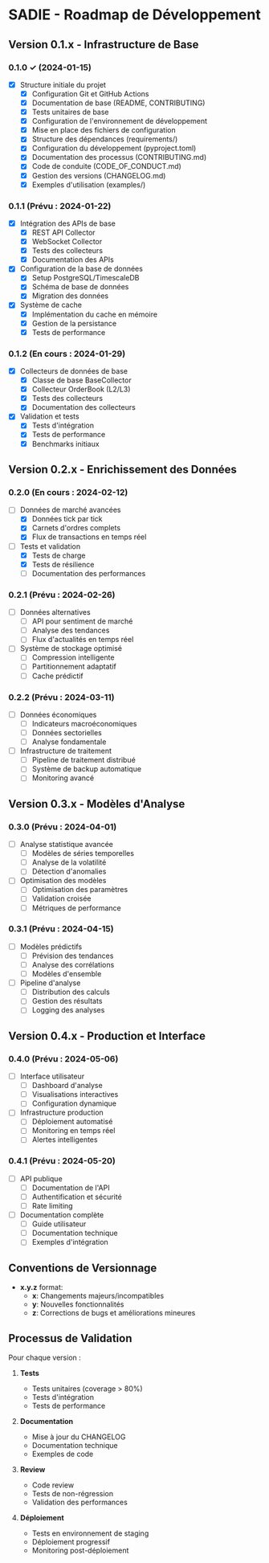 # SADIE - Roadmap de Développement

## Version 0.1.x - Infrastructure de Base
### 0.1.0 ✓ (2024-01-15)
- [x] Structure initiale du projet
  - [x] Configuration Git et GitHub Actions
  - [x] Documentation de base (README, CONTRIBUTING)
  - [x] Tests unitaires de base
  - [x] Configuration de l'environnement de développement
  - [x] Mise en place des fichiers de configuration
  - [x] Structure des dépendances (requirements/)
  - [x] Configuration du développement (pyproject.toml)
  - [x] Documentation des processus (CONTRIBUTING.md)
  - [x] Code de conduite (CODE_OF_CONDUCT.md)
  - [x] Gestion des versions (CHANGELOG.md)
  - [x] Exemples d'utilisation (examples/)

### 0.1.1 (Prévu : 2024-01-22)
- [x] Intégration des APIs de base
  - [x] REST API Collector
  - [x] WebSocket Collector
  - [x] Tests des collecteurs
  - [x] Documentation des APIs
- [x] Configuration de la base de données
  - [x] Setup PostgreSQL/TimescaleDB
  - [x] Schéma de base de données
  - [x] Migration des données
- [x] Système de cache
  - [x] Implémentation du cache en mémoire
  - [x] Gestion de la persistance
  - [x] Tests de performance

### 0.1.2 (En cours : 2024-01-29)
- [x] Collecteurs de données de base
  - [x] Classe de base BaseCollector
  - [x] Collecteur OrderBook (L2/L3)
  - [x] Tests des collecteurs
  - [x] Documentation des collecteurs
- [x] Validation et tests
  - [x] Tests d'intégration
  - [x] Tests de performance
  - [x] Benchmarks initiaux

## Version 0.2.x - Enrichissement des Données
### 0.2.0 (En cours : 2024-02-12)
- [ ] Données de marché avancées
  - [x] Données tick par tick
  - [x] Carnets d'ordres complets
  - [x] Flux de transactions en temps réel
- [ ] Tests et validation
  - [x] Tests de charge
  - [x] Tests de résilience
  - [ ] Documentation des performances

### 0.2.1 (Prévu : 2024-02-26)
- [ ] Données alternatives
  - [ ] API pour sentiment de marché
  - [ ] Analyse des tendances
  - [ ] Flux d'actualités en temps réel
- [ ] Système de stockage optimisé
  - [ ] Compression intelligente
  - [ ] Partitionnement adaptatif
  - [ ] Cache prédictif

### 0.2.2 (Prévu : 2024-03-11)
- [ ] Données économiques
  - [ ] Indicateurs macroéconomiques
  - [ ] Données sectorielles
  - [ ] Analyse fondamentale
- [ ] Infrastructure de traitement
  - [ ] Pipeline de traitement distribué
  - [ ] Système de backup automatique
  - [ ] Monitoring avancé

## Version 0.3.x - Modèles d'Analyse
### 0.3.0 (Prévu : 2024-04-01)
- [ ] Analyse statistique avancée
  - [ ] Modèles de séries temporelles
  - [ ] Analyse de la volatilité
  - [ ] Détection d'anomalies
- [ ] Optimisation des modèles
  - [ ] Optimisation des paramètres
  - [ ] Validation croisée
  - [ ] Métriques de performance

### 0.3.1 (Prévu : 2024-04-15)
- [ ] Modèles prédictifs
  - [ ] Prévision des tendances
  - [ ] Analyse des corrélations
  - [ ] Modèles d'ensemble
- [ ] Pipeline d'analyse
  - [ ] Distribution des calculs
  - [ ] Gestion des résultats
  - [ ] Logging des analyses

## Version 0.4.x - Production et Interface
### 0.4.0 (Prévu : 2024-05-06)
- [ ] Interface utilisateur
  - [ ] Dashboard d'analyse
  - [ ] Visualisations interactives
  - [ ] Configuration dynamique
- [ ] Infrastructure production
  - [ ] Déploiement automatisé
  - [ ] Monitoring en temps réel
  - [ ] Alertes intelligentes

### 0.4.1 (Prévu : 2024-05-20)
- [ ] API publique
  - [ ] Documentation de l'API
  - [ ] Authentification et sécurité
  - [ ] Rate limiting
- [ ] Documentation complète
  - [ ] Guide utilisateur
  - [ ] Documentation technique
  - [ ] Exemples d'intégration

## Conventions de Versionnage
- **x.y.z** format:
  - **x**: Changements majeurs/incompatibles
  - **y**: Nouvelles fonctionnalités
  - **z**: Corrections de bugs et améliorations mineures

## Processus de Validation
Pour chaque version :
1. **Tests**
   - Tests unitaires (coverage > 80%)
   - Tests d'intégration
   - Tests de performance

2. **Documentation**
   - Mise à jour du CHANGELOG
   - Documentation technique
   - Exemples de code

3. **Review**
   - Code review
   - Tests de non-régression
   - Validation des performances

4. **Déploiement**
   - Tests en environnement de staging
   - Déploiement progressif
   - Monitoring post-déploiement 

